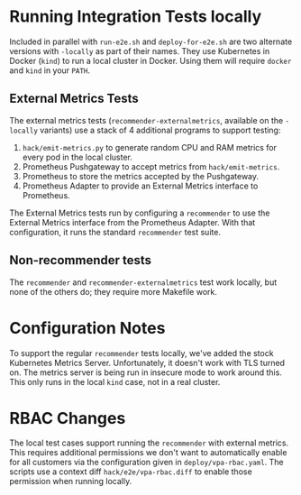 # Running Integration Tests locally

Included in parallel with `run-e2e.sh` and `deploy-for-e2e.sh` are two alternate versions
with `-locally` as part of their names.  They use Kubernetes in Docker (`kind`) to run a local
cluster in Docker.  Using them will require `docker` and `kind` in your `PATH`.

## External Metrics Tests

The external metrics tests (`recommender-externalmetrics`, available on the `-locally` variants)
use a stack of 4 additional programs to support testing:

1. `hack/emit-metrics.py` to generate random CPU and RAM metrics for every pod in the local cluster.
2. Prometheus Pushgateway to accept metrics from `hack/emit-metrics`.
3. Prometheus to store the metrics accepted by the Pushgateway.
4. Prometheus Adapter to provide an External Metrics interface to Prometheus.

The External Metrics tests run by configuring a `recommender` to use the External Metrics interface
from the Prometheus Adapter.  With that configuration, it runs the standard `recommender` test suite. 

## Non-recommender tests

The `recommender` and `recommender-externalmetrics` test work locally, but none of the others do;
they require more Makefile work.

# Configuration Notes

To support the regular `recommender` tests locally, we've added the stock Kubernetes Metrics Server.
Unfortunately, it doesn't work with TLS turned on.  The metrics server is being run in insecure mode
to work around this.  This only runs in the local `kind` case, not in a real cluster.

# RBAC Changes

The local test cases support running the `recommender` with external metrics.  This requires
additional permissions we don't want to automatically enable for all customers via the 
configuration given in `deploy/vpa-rbac.yaml`.  The scripts use a context diff `hack/e2e/vpa-rbac.diff`
to enable those permission when running locally.
